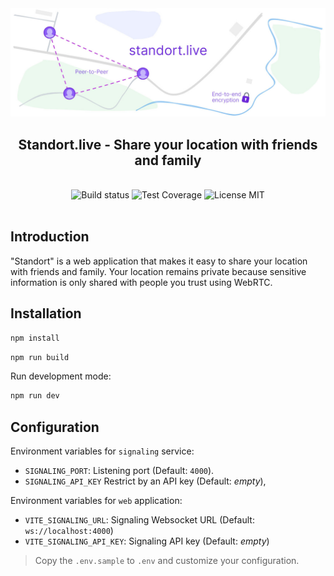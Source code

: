 <img alt="standort.live" src="./assets/standort-banner.jpg" />

<div align="center">
  <h2>
    Standort.live - Share your location with friends and family
  </h2>
</div>

<br />

<div align="center">

<img alt="Build status" src="https://img.shields.io/github/checks-status/nschnierer/standort/main?color=blueviolet" />
<img alt="Test Coverage" src="https://img.shields.io/codecov/c/github/nschnierer/standort?color=blueviolet">
<img alt="License MIT" src="https://img.shields.io/github/license/nschnierer/standort?color=blueviolet">

</div>

<br />

## Introduction

"Standort" is a web application that makes it easy to share your location with friends and family. Your location remains private because sensitive information is only shared with people you trust using WebRTC.

## Installation

```sh
npm install
```

```sh
npm run build
```

Run development mode:

```sh
npm run dev
```

## Configuration

Environment variables for `signaling` service:

- `SIGNALING_PORT`: Listening port (Default: `4000`).
- `SIGNALING_API_KEY` Restrict by an API key (Default: _empty_),

Environment variables for `web` application:

- `VITE_SIGNALING_URL`: Signaling Websocket URL (Default: `ws://localhost:4000`)
- `VITE_SIGNALING_API_KEY`: Signaling API key (Default: _empty_)

> Copy the `.env.sample` to `.env` and customize your configuration.
